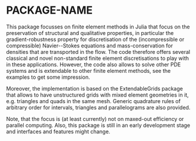 # PACKAGE-NAME

This package focusses on finite element methods in Julia that focus on the preservation of structural and qualitative properties, in particular the gradient-robustness property for discretisation of the (incompressible or compressible) Navier--Stokes equations and mass-conservation for densities that are transported in the flow. The code therefore offers several classical and novel non-standard finite element discretisations to play with in these applications.
However, the code also allows to solve other PDE systems and is extendable to other finite element methods, see the examples to get some impression.

Moreover, the implementation is based on the ExtendableGrids package that allows to have unstructured grids with mixed element geometries in it, e.g. triangles and quads in the same mesh. Generic quadrature rules of arbitrary order for intervals, triangles and parallelograms are also provided.

Note, that the focus is (at least currently) not on maxed-out efficiency or parallel computing. Also, this package is still in an early development stage and interfaces and features might change.